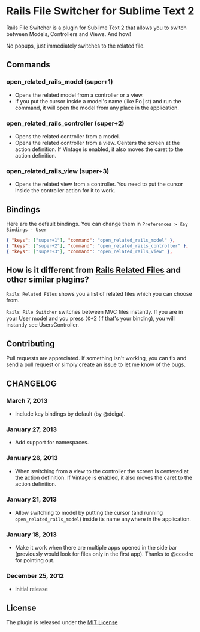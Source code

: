 # Rails File Switcher for Sublime Text 2
Rails File Switcher is a plugin for Sublime Text 2 that allows you to switch between Models, Controllers and Views. And how!

No popups, just immediately switches to the related file.

## Commands
### open_related_rails_model (super+1)
- Opens the related model from a controller or a view.
- If you put the cursor inside a model's name (like Po│st) and run the command, it will open the model from any place in the application.

### open_related_rails_controller (super+2)
- Opens the related controller from a model.
- Opens the related controller from a view. Centers the screen at the action definition. If Vintage is enabled, it also moves the caret to the action definition.

### open_related_rails_view (super+3)
- Opens the related view from a controller. You need to put the cursor inside the controller action for it to work.

## Bindings
Here are the default bindings. You can change them in `Preferences > Key Bindings - User`
```json
{ "keys": ["super+1"], "command": "open_related_rails_model" },
{ "keys": ["super+2"], "command": "open_related_rails_controller" },
{ "keys": ["super+3"], "command": "open_related_rails_view" },
```

## How is it different from [Rails Related Files](https://github.com/luqman/SublimeText2RailsRelatedFiles) and other similar plugins?
`Rails Related Files` shows you a list of related files which you can choose from.

`Rails File Switcher` switches between MVC files instantly. If you are in your User model and you press ⌘+2 (if that's your binding), you will instantly see UsersController.

## Contributing
Pull requests are appreciated. If something isn't working, you can fix and send a pull request or simply create an issue to let me know of the bugs.

## CHANGELOG

### March 7, 2013
- Include key bindings by default (by @deiga).

### January 27, 2013
- Add support for namespaces.

### January 26, 2013
- When switching from a view to the controller the screen is centered at the action definition. If Vintage is enabled, it also moves the caret to the action definition.

### January 21, 2013
- Allow switching to model by putting the cursor (and running `open_related_rails_model`) inside its name anywhere in the application.

### January 18, 2013
- Make it work when there are multiple apps opened in the side bar (previously would look for files only in the first app). Thanks to @ccodre for pointing out.

### December 25, 2012
- Initial release

## License
The plugin is released under the [MIT License](http://www.opensource.org/licenses/MIT)